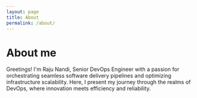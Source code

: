 ```yaml
---
layout: page
title: About
permalink: /about/
---
```


# About me
Greetings! I'm Raju Nandi, Senior DevOps Engineer with a passion for orchestrating seamless software delivery pipelines and optimizing infrastructure scalability.
Here, I present my journey through the realms of DevOps, where innovation meets efficiency and reliability.
